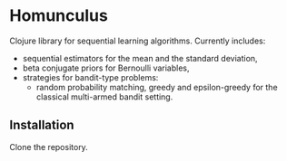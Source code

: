 # Homunculus

Clojure library for sequential learning algorithms. Currently includes:
- sequential estimators for the mean and the standard deviation,
- beta conjugate priors for Bernoulli variables,
- strategies for bandit-type problems:
  - random probability matching, greedy and epsilon-greedy for the classical
    multi-armed bandit setting.


## Installation

Clone the repository.
